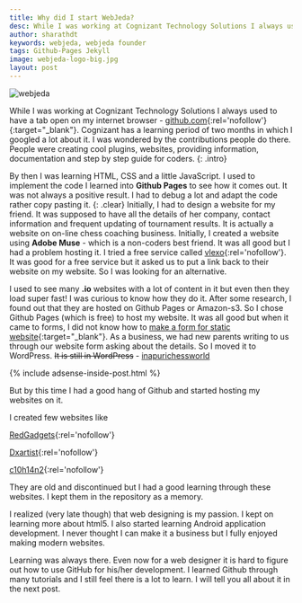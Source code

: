 ```yaml
---
title: Why did I start WebJeda?
desc: While I was working at Cognizant Technology Solutions I always used to have a tab open on my internet browser - github.com. Cognizant had learning period of two months in which I googled a lot about it and learned a lot about Github Pages.
author: sharathdt
keywords: webjeda, webjeda founder
tags: Github-Pages Jekyll
image: webjeda-logo-big.jpg
layout: post
---
```


<img alt="webjeda" title="why webjeda" itemprop="thumbnailUrl" class="left half noborder" src="{{ site.url }}/img/webjeda-logo-big.jpg">

<i class="fa fa-quote-left fa-3x fa-pull-left fa-border"></i>While I was working at Cognizant Technology Solutions I always used to have a tab open on my internet browser - [github.com](https://github.com){:rel='nofollow'}{:target="_blank"}. Cognizant has a learning period of two months in which I googled a lot about it. I was wondered by the contributions people do there. People were creating cool plugins, websites, providing information, documentation and step by step guide for coders.
{: .intro}

By then I was learning HTML, CSS and a little JavaScript. I used to implement the code I learned into **Github Pages** to see how it comes out. It was not always a positive result. I had to debug a lot and adapt the code rather copy pasting it. 
{: .clear}
Initially, I had to design a website for my friend. It was supposed to have all the details of her company, contact information and frequent updating of tournament results. It is actually a website on on-line chess coaching business. Initially, I created a website using **Adobe Muse** - which is a non-coders best friend. It was all good but I had a problem hosting it. I tried a free service called [vlexo](http://vlexofree.com/){:rel='nofollow'}. It was good for a free service but it asked us to put a link back to their website on my website. So I was looking for an alternative. 

I used to see many **.io** websites with a lot of content in it but even then they load super fast! I was curious to know how they do it. After some research, I found out that they are hosted on Github Pages or Amazon-s3. So I chose Github Pages (which is free) to host my website. It was all good but when it came to forms, I did not know how to [make a form for static website](http://blog.webjeda.com/how-to-add-form-option-to-jekyll-websites){:target="_blank"}. As a business, we had new parents writing to us through our website form asking about the details. So I moved it to WordPress. <strike>It is still in WordPress</strike>  - [inapurichessworld](http://inapurichessworld.com)

{% include adsense-inside-post.html %}

But by this time I had a good hang of Github and started hosting my websites on it.

I created few websites like


[RedGadgets](http://redgadget.github.io/){:rel='nofollow'}

[Dxartist](http://dxartist.github.io/){:rel='nofollow'}

[c10h14n2](http://c10h14n2movie.com){:rel='nofollow'}

They are old and discontinued but I had a good learning through these websites. I kept them in the repository as a memory. 


I realized (very late though) that web designing is my passion. I kept on learning more about html5. I also started learning Android application development. I never thought I can make it a business but I fully enjoyed making modern websites.

Learning was always there. Even now for a web designer it is hard to figure out how to use GitHub for his/her development. I learned Github through many tutorials and I still feel there is a lot to learn. I will tell you all about it in the next post.